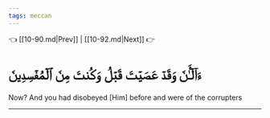 ```yaml
---
tags: meccan
---
```


👈 [[10-90.md|Prev]] | [[10-92.md|Next]] 👉

# ءَآلۡـَٰٔنَ وَقَدۡ عَصَيۡتَ قَبۡلُ وَكُنتَ مِنَ ٱلۡمُفۡسِدِينَ

Now? And you had disobeyed [Him] before and were of the corrupters

---

